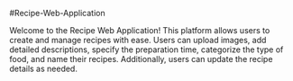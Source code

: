#Recipe-Web-Application

Welcome to the Recipe Web Application! This platform allows users to create and manage recipes with ease. Users can upload images, add detailed descriptions, specify the preparation time, categorize the type of food, and name their recipes. Additionally, users can update the recipe details as needed.
